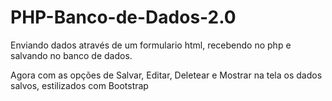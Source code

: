 # PHP-Banco-de-Dados-2.0

<p>Enviando dados através de um formulario html, recebendo no php e salvando no banco de dados.</p>
<p>Agora com as opções de Salvar, Editar, Deletear e Mostrar na tela os dados salvos, estilizados com Bootstrap</p>
